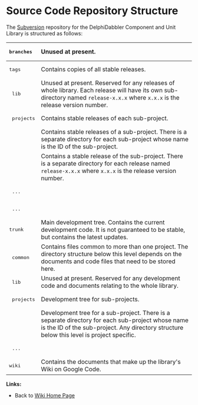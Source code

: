 <a href='Hidden comment: 
$Rev$
$Date$
'></a>

# Source Code Repository Structure #

The [Subversion](http://subversion.tigris.org/) repository for the DelphiDabbler Component and Unit Library is structured as follows:

| <pre>branches</pre> | Unused at present. |
|:--------------------|:-------------------|
| <pre>tags</pre> | Contains copies of all stable releases. |
| <pre>  lib</pre> | Unused at present. Reserved for any releases of whole library. Each release will have its own sub-directory named `release-x.x.x` where `x.x.x` is the release version number. |
| <pre>  projects</pre> | Contains stable releases of each sub-project. |
| <pre>    <project-id></pre> | Contains stable releases of a sub-project. There is a separate directory for each sub-project whose name is the ID of the sub-project. |
| <pre>      <release></pre> | Contains a stable release of the sub-project. There is a separate directory for each release named `release-x.x.x` where `x.x.x` is the release version number. |
| <pre>      ...</pre> |  |
| <pre>    ...</pre> |  |
| <pre>trunk</pre> | Main development tree. Contains the current development code. It is not guaranteed to be stable, but contains the latest updates. |
| <pre>  common</pre> | Contains files common to more than one project. The directory structure below this level depends on the documents and code files that need to be stored here. |
| <pre>  lib</pre> | Unused at present. Reserved for any development code and documents relating to the whole library. |
| <pre>  projects</pre> | Development tree for sub-projects. |
| <pre>    <project-id></pre> | Development tree for a sub-project. There is a separate directory for each sub-project whose name is the ID of the sub-project. Any directory structure below this level is project specific. |
| <pre>    ...</pre> |  |
| <pre>wiki</pre> | Contains the documents that make up the library's Wiki on Google Code. |

**Links:**

  * Back to [Wiki Home Page](Welcome.md)